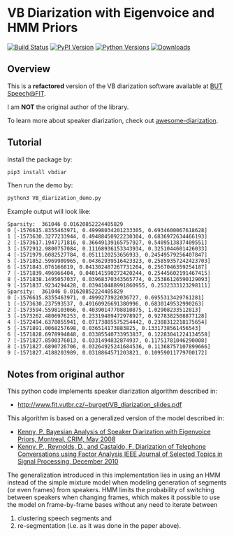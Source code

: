 # VB Diarization with Eigenvoice and HMM Priors

[![Build Status](https://travis-ci.org/wq2012/VB_diarization.svg?branch=master)](https://travis-ci.org/wq2012/VB_diarization) [![PyPI Version](https://img.shields.io/pypi/v/vbdiar.svg)](https://pypi.python.org/pypi/vbdiar) [![Python Versions](https://img.shields.io/pypi/pyversions/vbdiar.svg)](https://pypi.org/project/vbdiar) [![Downloads](https://pepy.tech/badge/vbdiar)](https://pepy.tech/project/vbdiar)

## Overview

This is a **refactored** version of the VB diarization software available at
[BUT Speech@FIT](https://speech.fit.vutbr.cz/software/vb-diarization-eigenvoice-and-hmm-priors).

I am **NOT** the original author of the library.

To learn more about speaker diarization, check out
[awesome-diarization](https://github.com/wq2012/awesome-diarization).

## Tutorial

Install the package by:

```bash
pip3 install vbdiar
```

Then run the demo by:

```bash
python3 VB_diarization_demo.py
```

Example output will look like:

```
Sparsity:  361046 0.01620852224405829
0 [-1576615.8355463971, 0.49998034201233305, 0.6934600067618628]
1 [-1573630.3277233944, 0.49488450922230304, 0.6836972634466193]
2 [-1573617.1947171816, 0.36649139165757927, 0.5409513837409551]
3 [-1572912.9800757084, 0.11168936153343934, 0.3251044601426033]
4 [-1571979.6082527784, 0.0511120253656933, 0.24549579256407847]
5 [-1571852.5969909965, 0.04362939516423323, 0.25859357242423703]
6 [-1571843.076166819, 0.041302487267731204, 0.2567046359254187]
7 [-1571839.496966404, 0.040141590272420244, 0.25445602191467415]
8 [-1571838.1495057037, 0.03968370343565774, 0.25386126590129093]
9 [-1571837.9234294428, 0.039410488991860955, 0.2532333123298111]
Sparsity:  361046 0.01620852224405829
0 [-1576615.8355463971, 0.4999273922036727, 0.6955313429761281]
1 [-1573630.237593537, 0.49160926691380996, 0.6830149532990263]
2 [-1573594.5598103066, 0.40390147708810875, 1.02908233512813]
3 [-1573262.4806976253, 0.23319489472978927, 0.9278382508877128]
4 [-1572494.6378055941, 0.07173885575254442, 0.2388312218175654]
5 [-1571891.0068257698, 0.036514173883825, 0.1331738561456543]
6 [-1571828.6978994848, 0.03385540733953837, 0.12283041224134558]
7 [-1571827.8500376013, 0.0331494832874937, 0.11751781046290008]
8 [-1571827.6890726706, 0.03264925241684536, 0.11368757107899666]
9 [-1571827.4188203989, 0.0318864571203821, 0.10959011779700172]
```

## Notes from original author

This python code implements speaker diarization algorithm described in:
* http://www.fit.vutbr.cz/~burget/VB_diarization_slides.pdf

This algorithm is based on a generalized version of the model described in:
* [Kenny, P. Bayesian Analysis of Speaker Diarization with Eigenvoice Priors, Montreal, CRIM, May 2008](http://www.crim.ca/perso/patrick.kenny/BayesCluster.pdf)
* [Kenny, P., Reynolds, D., and Castaldo, F. Diarization of Telephone Conversations using Factor Analysis IEEE Journal of Selected Topics in Signal Processing, December 2010](http://www.crim.ca/perso/patrick.kenny/Kenny_sdfa.pdf)

The generalization introduced in this implementation lies in using an HMM instead of the simple mixture model when modeling generation of segments (or even frames) from speakers. HMM limits the probability of switching between speakers when changing frames, which makes it possible to use the model on frame-by-frame bases without any need to iterate between
1) clustering speech segments and
2) re-segmentation (i.e. as it was done in the paper above).